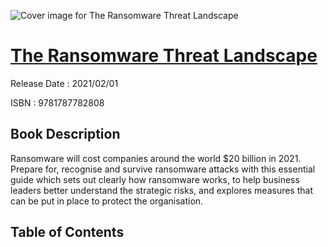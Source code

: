 ![Cover image for The Ransomware Threat Landscape](https://imgdetail.ebookreading.net/cover/cover/202109/EB9781787782808.jpg)

[The Ransomware Threat Landscape](https://ebookreading.net/view/book/The+Ransomware+Threat+Landscape-EB9781787782808_1.html "The Ransomware Threat Landscape")
====================================================================================================================

Release Date : 2021/02/01

ISBN : 9781787782808

Book Description
-----------------

Ransomware will cost companies around the world $20 billion in 2021. Prepare for, recognise and survive ransomware attacks with this essential guide which sets out clearly how ransomware works, to help business leaders better understand the strategic risks, and explores measures that can be put in place to protect the organisation.


Table of Contents
-----------------


